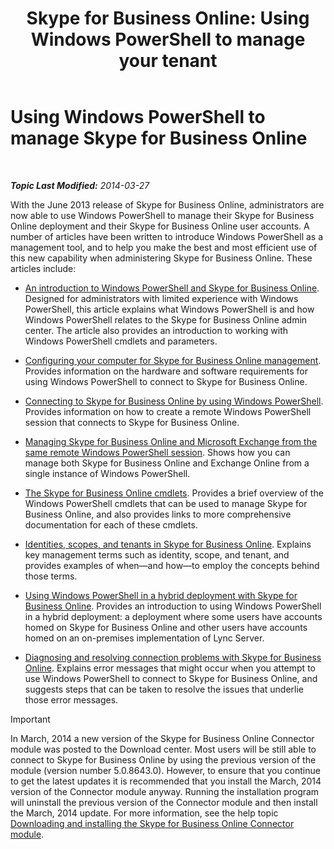 ﻿---
title: 'Skype for Business Online: Using Windows PowerShell to manage your tenant'
TOCTitle: Using Windows PowerShell to manage Skype for Business Online
ms:assetid: 9ef2d853-10fb-4e02-a552-dcf6818d7153
ms:mtpsurl: https://technet.microsoft.com/en-us/library/Dn362831(v=OCS.15)
ms:contentKeyID: 56558841
ms.date: 05/04/2015
mtps_version: v=OCS.15
---

<div data-xmlns="http://www.w3.org/1999/xhtml">

<div class="topic" data-xmlns="http://www.w3.org/1999/xhtml" data-msxsl="urn:schemas-microsoft-com:xslt" data-cs="http://msdn.microsoft.com/en-us/">

<div data-asp="http://msdn2.microsoft.com/asp">

# Using Windows PowerShell to manage Skype for Business Online

</div>

<div id="mainSection">

<div id="mainBody">

<span> </span>

_**Topic Last Modified:** 2014-03-27_

With the June 2013 release of Skype for Business Online, administrators are now able to use Windows PowerShell to manage their Skype for Business Online deployment and their Skype for Business Online user accounts. A number of articles have been written to introduce Windows PowerShell as a management tool, and to help you make the best and most efficient use of this new capability when administering Skype for Business Online. These articles include:

  - [An introduction to Windows PowerShell and Skype for Business Online](an-introduction-to-windows-powershell-and-skype-for-business-online.md). Designed for administrators with limited experience with Windows PowerShell, this article explains what Windows PowerShell is and how Windows PowerShell relates to the Skype for Business Online admin center. The article also provides an introduction to working with Windows PowerShell cmdlets and parameters.

  - [Configuring your computer for Skype for Business Online management](configuring-your-computer-for-skype-for-business-online-management.md). Provides information on the hardware and software requirements for using Windows PowerShell to connect to Skype for Business Online.

  - [Connecting to Skype for Business Online by using Windows PowerShell](connecting-to-skype-for-business-online-by-using-windows-powershell.md). Provides information on how to create a remote Windows PowerShell session that connects to Skype for Business Online.

  - [Managing Skype for Business Online and Microsoft Exchange from the same remote Windows PowerShell session](managing-skype-for-business-online-and-microsoft-exchange-from-the-same-remote-windows-powershell-session.md). Shows how you can manage both Skype for Business Online and Exchange Online from a single instance of Windows PowerShell.

  - [The Skype for Business Online cmdlets](the-skype-for-business-online-cmdlets.md). Provides a brief overview of the Windows PowerShell cmdlets that can be used to manage Skype for Business Online, and also provides links to more comprehensive documentation for each of these cmdlets.

  - [Identities, scopes, and tenants in Skype for Business Online](identities-scopes-and-tenants-in-skype-for-business-online.md). Explains key management terms such as identity, scope, and tenant, and provides examples of when—and how—to employ the concepts behind those terms.

  - [Using Windows PowerShell in a hybrid deployment with Skype for Business Online](using-windows-powershell-in-a-hybrid-deployment-with-skype-for-business-online.md). Provides an introduction to using Windows PowerShell in a hybrid deployment: a deployment where some users have accounts homed on Skype for Business Online and other users have accounts homed on an on-premises implementation of Lync Server.

  - [Diagnosing and resolving connection problems with Skype for Business Online](diagnosing-and-resolving-connection-problems-with-skype-for-business-online.md). Explains error messages that might occur when you attempt to use Windows PowerShell to connect to Skype for Business Online, and suggests steps that can be taken to resolve the issues that underlie those error messages.

<div class="alert">


> [!IMPORTANT]
> In March, 2014 a new version of the Skype for Business Online Connector module was posted to the Download center. Most users will be still able to connect to Skype for Business Online by using the previous version of the module (version number 5.0.8643.0). However, to ensure that you continue to get the latest updates it is recommended that you install the March, 2014 version of the Connector module anyway. Running the installation program will uninstall the previous version of the Connector module and then install the March, 2014 update. For more information, see the help topic <A href="downloading-and-installing-the-skype-for-business-online-connector-module.md">Downloading and installing the Skype for Business Online Connector module</A>.



</div>

</div>

<span> </span>

</div>

</div>

</div>

